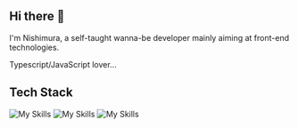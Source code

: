 ## Hi there 👋
<p>I'm Nishimura, a self-taught wanna-be developer mainly aiming at front-end technologies.</p>
<p>Typescript/JavaScript lover...</p>

## Tech Stack
![My Skills](https://skillicons.dev/icons?i=ts,js,html,css&theme=dark&perline=4)
![My Skills](https://skillicons.dev/icons?i=react,nextjs,nodejs,electron&theme=dark&perline=4)
![My Skills](https://skillicons.dev/icons?i=prisma,postgres,mongodb&theme=dark&perline=4)


